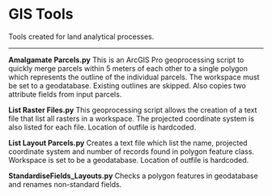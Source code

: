 # GIS Tools
Tools created for land analytical processes. 

***

**Amalgamate Parcels.py**
This is an ArcGIS Pro geoprocessing script to quickly merge parcels within 5 meters of each other to a single polygon which represents the outline of the individual parcels. The workspace must be set to a geodatabase. Existing outlines are skipped. Also copies two attribute fields from input parcels. 

**List Raster Files.py**
This geoprocessing script allows the creation of a text file that list all rasters in a workspace. The projected coordinate system is also listed for each file. Location of outfile is hardcoded.

**List Layout Parcels.py**
Creates a text file which list the name, projected coordinate system and number of records found in polygon feature class. Workspace is set to be a geodatabase. Location of outfile is hardcoded.

**StandardiseFields_Layouts.py**
Checks a polygon features in geodatabase and renames non-standard fields.
